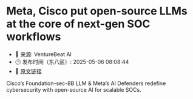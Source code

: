 # Meta, Cisco put open-source LLMs at the core of next-gen SOC workflows
- 📅 来源: VentureBeat AI
- 🕒 发布时间（东八区）: 2025-05-06 08:08:44
- 🔗 [原文链接](https://venturebeat.com/ai/rsac-2025-cisco-and-meta-put-open-source-ai-at-the-heart-of-enterprise-threat-defense/)

Cisco’s Foundation-sec-8B LLM &#038; Meta’s AI Defenders redefine cybersecurity with open-source AI for scalable SOCs.